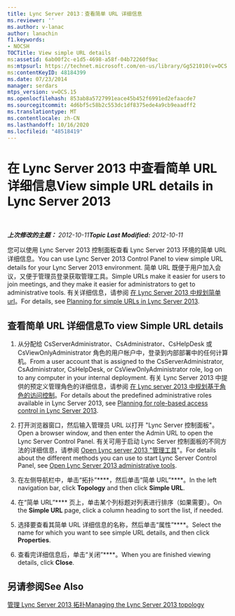 ```yaml
---
title: Lync Server 2013：查看简单 URL 详细信息
ms.reviewer: ''
ms.author: v-lanac
author: lanachin
f1.keywords:
- NOCSH
TOCTitle: View simple URL details
ms:assetid: 6ab00f2c-e1d5-4698-a58f-04b72260f9ac
ms:mtpsurl: https://technet.microsoft.com/en-us/library/Gg521010(v=OCS.15)
ms:contentKeyID: 48184399
ms.date: 07/23/2014
manager: serdars
mtps_version: v=OCS.15
ms.openlocfilehash: 853ab8a5727991eace45b452f6991ed2efaacde7
ms.sourcegitcommit: 4d6bf5c58b2c553dc1df8375ede4a9cb9eaadff2
ms.translationtype: MT
ms.contentlocale: zh-CN
ms.lasthandoff: 10/16/2020
ms.locfileid: "48518419"
---
```

# <a name="view-simple-url-details-in-lync-server-2013"></a><span data-ttu-id="cf3b2-102">在 Lync Server 2013 中查看简单 URL 详细信息</span><span class="sxs-lookup"><span data-stu-id="cf3b2-102">View simple URL details in Lync Server 2013</span></span>

<div data-xmlns="http://www.w3.org/1999/xhtml">

<div class="topic" data-xmlns="http://www.w3.org/1999/xhtml" data-msxsl="urn:schemas-microsoft-com:xslt" data-cs="https://msdn.microsoft.com/">

<div data-asp="https://msdn2.microsoft.com/asp">



</div>

<div id="mainSection">

<div id="mainBody">

<span> </span>

<span data-ttu-id="cf3b2-103">_**上次修改的主题：** 2012-10-11_</span><span class="sxs-lookup"><span data-stu-id="cf3b2-103">_**Topic Last Modified:** 2012-10-11_</span></span>

<span data-ttu-id="cf3b2-104">您可以使用 Lync Server 2013 控制面板查看 Lync Server 2013 环境的简单 URL 详细信息。</span><span class="sxs-lookup"><span data-stu-id="cf3b2-104">You can use Lync Server 2013 Control Panel to view simple URL details for your Lync Server 2013 environment.</span></span> <span data-ttu-id="cf3b2-105">简单 URL 既便于用户加入会议，又便于管理员登录获取管理工具。</span><span class="sxs-lookup"><span data-stu-id="cf3b2-105">Simple URLs make it easier for users to join meetings, and they make it easier for administrators to get to administrative tools.</span></span> <span data-ttu-id="cf3b2-106">有关详细信息，请参阅 [在 Lync Server 2013 中规划简单 url](lync-server-2013-planning-for-simple-urls.md)。</span><span class="sxs-lookup"><span data-stu-id="cf3b2-106">For details, see [Planning for simple URLs in Lync Server 2013](lync-server-2013-planning-for-simple-urls.md).</span></span>

<div>

## <a name="to-view-simple-url-details"></a><span data-ttu-id="cf3b2-107">查看简单 URL 详细信息</span><span class="sxs-lookup"><span data-stu-id="cf3b2-107">To view Simple URL details</span></span>

1.  <span data-ttu-id="cf3b2-108">从分配给 CsServerAdministrator、CsAdministrator、CsHelpDesk 或 CsViewOnlyAdministrator 角色的用户帐户中，登录到内部部署中的任何计算机。</span><span class="sxs-lookup"><span data-stu-id="cf3b2-108">From a user account that is assigned to the CsServerAdministrator, CsAdministrator, CsHelpDesk, or CsViewOnlyAdministrator role, log on to any computer in your internal deployment.</span></span> <span data-ttu-id="cf3b2-109">有关 Lync Server 2013 中提供的预定义管理角色的详细信息，请参阅 [在 Lync server 2013 中规划基于角色的访问控制](lync-server-2013-planning-for-role-based-access-control.md)。</span><span class="sxs-lookup"><span data-stu-id="cf3b2-109">For details about the predefined administrative roles available in Lync Server 2013, see [Planning for role-based access control in Lync Server 2013](lync-server-2013-planning-for-role-based-access-control.md).</span></span>

2.  <span data-ttu-id="cf3b2-110">打开浏览器窗口，然后输入管理员 URL 以打开 "Lync Server 控制面板"。</span><span class="sxs-lookup"><span data-stu-id="cf3b2-110">Open a browser window, and then enter the Admin URL to open the Lync Server Control Panel.</span></span> <span data-ttu-id="cf3b2-111">有关可用于启动 Lync Server 控制面板的不同方法的详细信息，请参阅 [Open Lync server 2013 "管理工具](lync-server-2013-open-lync-server-administrative-tools.md)"。</span><span class="sxs-lookup"><span data-stu-id="cf3b2-111">For details about the different methods you can use to start Lync Server Control Panel, see [Open Lync Server 2013 administrative tools](lync-server-2013-open-lync-server-administrative-tools.md).</span></span>

3.  <span data-ttu-id="cf3b2-112">在左侧导航栏中，单击“拓扑”\*\*\*\*，然后单击“简单 URL”\*\*\*\*。</span><span class="sxs-lookup"><span data-stu-id="cf3b2-112">In the left navigation bar, click **Topology** and then click **Simple URL**.</span></span>

4.  <span data-ttu-id="cf3b2-113">在“简单 URL”\*\*\*\* 页上，单击某个列标题对列表进行排序（如果需要）。</span><span class="sxs-lookup"><span data-stu-id="cf3b2-113">On the **Simple URL** page, click a column heading to sort the list, if needed.</span></span>

5.  <span data-ttu-id="cf3b2-114">选择要查看其简单 URL 详细信息的名称，然后单击“属性”\*\*\*\*。</span><span class="sxs-lookup"><span data-stu-id="cf3b2-114">Select the name for which you want to see simple URL details, and then click **Properties**.</span></span>

6.  <span data-ttu-id="cf3b2-115">查看完详细信息后，单击“关闭”\*\*\*\*。</span><span class="sxs-lookup"><span data-stu-id="cf3b2-115">When you are finished viewing details, click **Close**.</span></span>

</div>

<div>

## <a name="see-also"></a><span data-ttu-id="cf3b2-116">另请参阅</span><span class="sxs-lookup"><span data-stu-id="cf3b2-116">See Also</span></span>


[<span data-ttu-id="cf3b2-117">管理 Lync Server 2013 拓扑</span><span class="sxs-lookup"><span data-stu-id="cf3b2-117">Managing the Lync Server 2013 topology</span></span>](lync-server-2013-managing-the-lync-server-topology.md)  
  

</div>

</div>

<span> </span>

</div>

</div>

</div>


